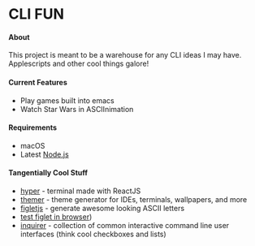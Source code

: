# **CLI FUN**

#### About

This project is meant to be a warehouse for any CLI ideas I may have.
Applescripts and other cool things galore!

#### Current Features

* Play games built into emacs
* Watch Star Wars in ASCIInimation

#### Requirements

* macOS
* Latest [Node.js](https://nodejs.org/)

#### Tangentially Cool Stuff

* [hyper](https://hyper.is/) - terminal made with ReactJS
* [themer](https://github.com/mjswensen/themer) - theme generator for IDEs,
  terminals, wallpapers, and more
* [figletjs](https://github.com/patorjk/figlet.js) - generate awesome looking
  ASCII letters
* [test figlet in browser](http://patorjk.com/software/taag/#p=display&f=ANSI%20Shadow&t=Hello%20%3A))
* [inquirer](https://github.com/SBoudrias/Inquirer.js) - collection of common
  interactive command line user interfaces (think cool checkboxes and lists)
